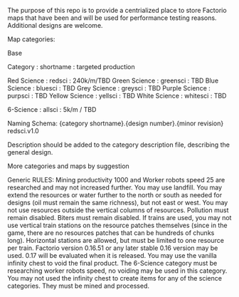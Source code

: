 The purpose of this repo is to provide a centrialized place to store Factorio maps that have been and will be used for performance testing reasons. Additional designs are welcome.

Map categories:

Base

Category : shortname : targeted production

Red Science : redsci : 240k/m/TBD
Green Science : greensci : TBD
Blue Science : bluesci : TBD
Grey Science : greysci : TBD
Purple Science : purpsci : TBD
Yellow Science : yellsci : TBD
White Science : whitesci : TBD

6-Science : allsci : 5k/m / TBD

Naming Schema:
{category shortname}.{design number}.{minor revision}
redsci.v1.0

Description should be added to the category description file, describing the general design.

More categories and maps by suggestion

Generic RULES:
Mining productivity 1000 and Worker robots speed 25 are researched and may not increased further.
You may use landfill.
You may extend the resources or water further to the north or south as needed for designs (oil must remain the same richness), but not east or west. You may not use resources outside the vertical columns of resources.
Pollution must remain disabled.
Biters must remain disabled.
If trains are used, you may not use vertical train stations on the resource patches themselves (since in the game, there are no resources patches that can be hundreds of chunks long). Horizontal stations are allowed, but must be limited to one resource per train.
Factorio version 0.16.51 or any later stable 0.16 version may be used. 0.17 will be evaluated when it is released. 
You may use the vanilla infinity chest to void the final product. The 6-Science category must be researching worker robots speed, no voiding may be used in this category.
You may not used the infinity chest to create items for any of the science categories. They must be mined and processed.
